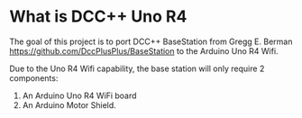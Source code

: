 # What is DCC++ Uno R4

The goal of this project is to port DCC++ BaseStation from Gregg E. Berman https://github.com/DccPlusPlus/BaseStation to the Arduino Uno R4 Wifi.

Due to the Uno R4 Wifi capability, the base station will only require 2 components:
1. An Arduino Uno R4 WiFi board 
1. An Arduino Motor Shield.
